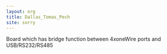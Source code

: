 ```yaml
---
layout: org
title: Dallas_Tomas_Pech
site: sorry
---
```

Board which has bridge function between 4xoneWire ports and USB/RS232/RS485
